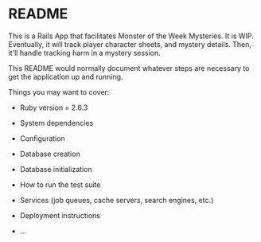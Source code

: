 # README

This is a Rails App that facilitates Monster of the Week Mysteries. It is WIP. Eventually, it will track player character sheets, and mystery details. Then, it'll handle tracking harm in a mystery session.

This README would normally document whatever steps are necessary to get the
application up and running.

Things you may want to cover:

* Ruby version = 2.6.3

* System dependencies

* Configuration

* Database creation

* Database initialization

* How to run the test suite

* Services (job queues, cache servers, search engines, etc.)

* Deployment instructions

* ...

